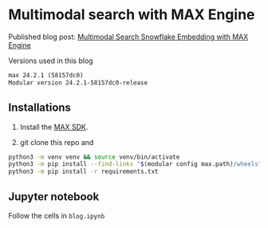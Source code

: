 # Multimodal search with MAX Engine

Published blog post: [Multimodal Search Snowflake Embedding with MAX Engine](https://www.modular.com/blog/multimodal-search-with-snowflake-embedding-and-max-engine)

Versions used in this blog

```txt
max 24.2.1 (58157dc0)
Modular version 24.2.1-58157dc0-release
```

## Installations

1. Install the [MAX SDK](https://docs.modular.com/engine/get-started).

2. git clone this repo and

```sh
python3 -m venv venv && source venv/bin/activate
python3 -m pip install --find-links "$(modular config max.path)/wheels" max-engine
python3 -m pip install -r requirements.txt
```

## Jupyter notebook

Follow the cells in `blog.ipynb`
